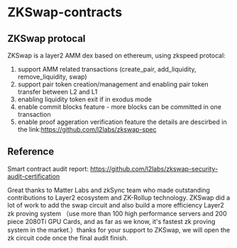 # ZKSwap-contracts

## ZKSwap protocal
ZKSwap is a layer2 AMM dex based on ethereum, using zkspeed protocal:
1. support AMM related transactions (create_pair, add_liquidity, remove_liquidity, swap)
2. support pair token creation/management and enabling pair token transfer between L2 and L1
3. enabling liquidity token exit if in exodus mode
4. enable commit blocks feature - more blocks can be committed in one transaction 
5. enable proof aggeration verification feature
the details are descirbed in the link:https://github.com/l2labs/zkswap-spec


## Reference
Smart contract audit report:
https://github.com/l2labs/zkswap-security-audit-certification


Great thanks to Matter Labs and zkSync team who made outstanding contributions to Layer2 ecosystem and ZK-Rollup technology. ZKSwap did a lot of work to add the swap circuit and also build a more efficiency Layer2 zk proving system （use more than 100 high performance servers and 200 piece 2080Ti  GPU Cards, and as far as we know, it's fastest  zk proving system in the market.）thanks for your support to ZKSwap, we will open the zk circuit code once the final audit finish.
